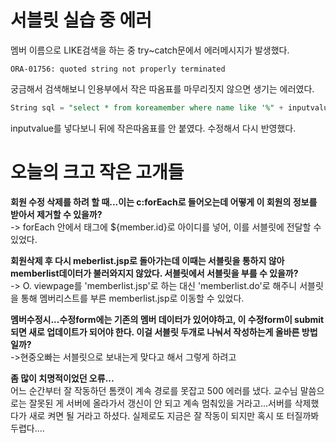 # 서블릿 실습 중 에러  
멤버 이름으로 LIKE검색을 하는 중 try~catch문에서 에러메시지가 발생했다.  
```
ORA-01756: quoted string not properly terminated
```
궁금해서 검색해보니 인용부에서 작은 따옴표를 마무리짓지 않으면 생기는 에러였다. 
```sql
String sql = "select * from koreamember where name like '%" + inputvalue + "%";
```
inputvalue를 넣다보니 뒤에 작은따옴표를 안 붙였다. 수정해서 다시 반영했다. 



# 오늘의 크고 작은 고개들  
**회원 수정 삭제를 하려 할 때...이는 c:forEach로 들어오는데 어떻게 이 회원의 정보를 받아서 제거할 수 있을까?**  
-> forEach 안에서 태그에 ${member.id}로 아이디를 넣어, 이를 서블릿에 전달할 수 있었다.  

**회원삭제 후 다시 meberlist.jsp로 돌아가는데 이때는 서블릿을 통하지 않아 memberlist데이터가 불러와지지 않았다. 서블릿에서 서블릿을 부를 수 있을까?**  
-> O. viewpage를 'memberlist.jsp'로 하는 대신 'memberlist.do'로 해주니 서블릿을 통해 멤버리스트를 부른 memberlist.jsp로 이동할 수 있었다.  

**멤버수정시...수정form에는 기존의 멤버 데이터가 있어야하고, 이 수정form이 submit되면 새로 업데이트가 되어야 한다. 이걸 서블릿 두개로 나눠서 작성하는게 올바른 방법일까?**  
->현중오빠는 서블릿으로 보내는게 맞다고 해서 그렇게 하려고 

**좀 많이 치명적이었던 오류...**  
어느 순간부터 잘 작동하던 톰캣이 계속 경로를 못잡고 500 에러를 냈다. 교수님 말씀으로는 잘못된 게 서버에 올라가서 갱신이 안 되고 계속 멈춰있을 거라고...서버를 삭제했다가 새로 켜면 될 거라고 하셨다. 실제로도 지금은 잘 작동이 되지만 혹시 또 터질까봐 두렵다....
